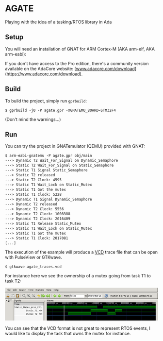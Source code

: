 # AGATE
Playing with the idea of a tasking/RTOS library in Ada

## Setup

You will need an installation of GNAT for ARM Cortex-M (AKA arm-elf, AKA
arm-eabi):

If you don't have access to the Pro edition, there's a community version
available on the AdaCore website:
[www.adacore.com/download](https://www.adacore.com/download).

## Build

To build the project, simply run `gprbuild`:
```
$ gprbuild -j0 -P agate.gpr -XGNATEMU_BOARD=STM32F4
```

(Don't mind the warnings...)

## Run
You can try the project in GNATemulator (QEMU) provided with GNAT:
```
$ arm-eabi-gnatemu -P agate.gpr obj/main
---> Dynamic T2 Wait_For_Signal on Dynamic_Semaphore
---> Static T2 Wait_For_Signal on Static_Semaphore
---> Static T1 Signal Static_Semaphore
---> Static T2 released
---> Static T2 Clock: 4595
---> Static T1 Wait_Lock on Static_Mutex
---> Static T1 Got the mutex
---> Static T1 Clock: 5228
---> Dynamic T1 Signal Dynamic_Semaphore
---> Dynamic T2 released
---> Dynamic T2 Clock: 5556
---> Dynamic T2 Clock: 1008388
---> Dynamic T2 Clock: 2016409
---> Static T1 Release Static_Mutex
---> Static T1 Wait_Lock on Static_Mutex
---> Static T1 Got the mutex
---> Static T1 Clock: 2017081
[...]
```

The execution of the example will produce a
[VCD](https://en.wikipedia.org/wiki/Value_change_dump) trace file that can be
open with PulseView or GTKwave.

```
$ gtkwave agate_traces.vcd
```

For instance here we see the ownership of a mutex going from task T1 to task
T2:

![GTKwave](gtkwave_example.png)

You can see that the VCD format is not great to represent RTOS events, I would
like to display the task that owns the mutex for instance.
